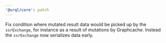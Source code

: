 ```yaml
---
'@urql/core': patch
---
```


Fix condition where mutated result data would be picked up by the `ssrExchange`, for instance as a result of mutations by Graphcache. Instead the `ssrExchange` now serializes data early.
